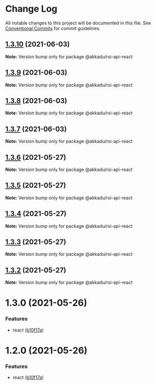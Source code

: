 # Change Log

All notable changes to this project will be documented in this file.
See [Conventional Commits](https://conventionalcommits.org) for commit guidelines.

## [1.3.10](http://romain130492/@akkadu/rsi-api-react/compare/@akkadu/rsi-api-react@1.3.9...@akkadu/rsi-api-react@1.3.10) (2021-06-03)

**Note:** Version bump only for package @akkadu/rsi-api-react





## [1.3.9](http://romain130492/@akkadu/rsi-api-react/compare/@akkadu/rsi-api-react@1.3.8...@akkadu/rsi-api-react@1.3.9) (2021-06-03)

**Note:** Version bump only for package @akkadu/rsi-api-react





## [1.3.8](http://romain130492/@akkadu/rsi-api-react/compare/@akkadu/rsi-api-react@1.3.7...@akkadu/rsi-api-react@1.3.8) (2021-06-03)

**Note:** Version bump only for package @akkadu/rsi-api-react





## [1.3.7](http://romain130492/@akkadu/rsi-api-react/compare/@akkadu/rsi-api-react@1.3.6...@akkadu/rsi-api-react@1.3.7) (2021-06-03)

**Note:** Version bump only for package @akkadu/rsi-api-react





## [1.3.6](http://romain130492/@akkadu/rsi-api-react/compare/@akkadu/rsi-api-react@1.3.5...@akkadu/rsi-api-react@1.3.6) (2021-05-27)

**Note:** Version bump only for package @akkadu/rsi-api-react





## [1.3.5](http://romain130492/@akkadu/rsi-api-react/compare/@akkadu/rsi-api-react@1.3.4...@akkadu/rsi-api-react@1.3.5) (2021-05-27)

**Note:** Version bump only for package @akkadu/rsi-api-react





## [1.3.4](http://romain130492/@akkadu/rsi-api-react/compare/@akkadu/rsi-api-react@1.3.3...@akkadu/rsi-api-react@1.3.4) (2021-05-27)

**Note:** Version bump only for package @akkadu/rsi-api-react





## [1.3.3](http://romain130492/@akkadu/rsi-api-react/compare/@akkadu/rsi-api-react@1.3.2...@akkadu/rsi-api-react@1.3.3) (2021-05-27)

**Note:** Version bump only for package @akkadu/rsi-api-react





## [1.3.2](http://romain130492/@akkadu/rsi-api-react/compare/@akkadu/rsi-api-react@1.3.0...@akkadu/rsi-api-react@1.3.2) (2021-05-27)

**Note:** Version bump only for package @akkadu/rsi-api-react





# 1.3.0 (2021-05-26)


### Features

* react ([b10f17a](http://romain130492/@akkadu/rsi-api-react/commits/b10f17ae9b03467880473c7f05db6ffe2d688330))





# 1.2.0 (2021-05-26)


### Features

* react ([b10f17a](http://romain130492/@akkadu/rsi-api-react/commits/b10f17ae9b03467880473c7f05db6ffe2d688330))
